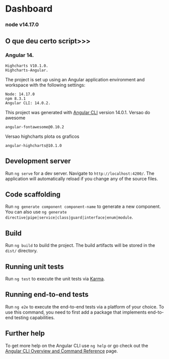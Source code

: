 # Dashboard
### node v14.17.0
## O que deu certo script>>>
###     Angular 14.
    Highcharts V10.1.0.
    Highcharts-Angular.

The project is set up using an Angular application environment and workspace with the following settings:

    Node: 14.17.0
    npm 8.3.1
    Angular CLI: 14.0.2.
This project was generated with [Angular CLI](https://github.com/angular/angular-cli) version 14.0.1.
Versao do awesome

    angular-fontawesome@0.10.2

Versao highcharts plota os graficos

    angular-highcharts@10.1.0


## Development server

Run `ng serve` for a dev server. Navigate to `http://localhost:4200/`. The application will automatically reload if you change any of the source files.

## Code scaffolding

Run `ng generate component component-name` to generate a new component. You can also use `ng generate directive|pipe|service|class|guard|interface|enum|module`.

## Build

Run `ng build` to build the project. The build artifacts will be stored in the `dist/` directory.

## Running unit tests

Run `ng test` to execute the unit tests via [Karma](https://karma-runner.github.io).

## Running end-to-end tests

Run `ng e2e` to execute the end-to-end tests via a platform of your choice. To use this command, you need to first add a package that implements end-to-end testing capabilities.

## Further help

To get more help on the Angular CLI use `ng help` or go check out the [Angular CLI Overview and Command Reference](https://angular.io/cli) page.
